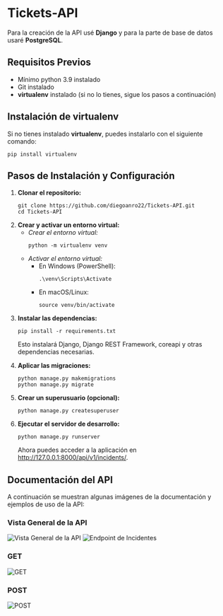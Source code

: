 <!DOCTYPE html>
<html lang="es">
<body>
  <h1>Tickets-API</h1>
  <p>Para la creación de la API usé <strong>Django</strong> y para la parte de base de datos usaré <strong>PostgreSQL</strong>.</p>

  <h2>Requisitos Previos</h2>
  <ul>
    <li>Mínimo python 3.9 instalado</li>
    <li>Git instalado</li>
    <li><strong>virtualenv</strong> instalado (si no lo tienes, sigue los pasos a continuación)</li>
  </ul>

  <h2>Instalación de virtualenv</h2>
  <p>Si no tienes instalado <strong>virtualenv</strong>, puedes instalarlo con el siguiente comando:</p>
  <pre><code>pip install virtualenv</code></pre>

  <h2>Pasos de Instalación y Configuración</h2>
  <ol>
    <li>
      <strong>Clonar el repositorio:</strong>
      <pre><code>git clone https://github.com/diegoanro22/Tickets-API.git
cd Tickets-API</code></pre>
    </li>
    <li>
      <strong>Crear y activar un entorno virtual:</strong>
      <ul>
        <li>
          <em>Crear el entorno virtual:</em>
          <pre><code>python -m virtualenv venv</code></pre>
        </li>
        <li>
          <em>Activar el entorno virtual:</em>
          <ul>
            <li>
              En Windows (PowerShell):
              <pre><code>.\venv\Scripts\Activate</code></pre>
            </li>
            <li>
              En macOS/Linux:
              <pre><code>source venv/bin/activate</code></pre>
            </li>
          </ul>
        </li>
      </ul>
    </li>
    <li>
      <strong>Instalar las dependencias:</strong>
      <pre><code>pip install -r requirements.txt</code></pre>
      <p>Esto instalará Django, Django REST Framework, coreapi y otras dependencias necesarias.</p>
    </li>
    <li>
      <strong>Aplicar las migraciones:</strong>
      <pre><code>python manage.py makemigrations
python manage.py migrate</code></pre>
    </li>
    <li>
      <strong>Crear un superusuario (opcional):</strong>
      <pre><code>python manage.py createsuperuser</code></pre>
    </li>
    <li>
      <strong>Ejecutar el servidor de desarrollo:</strong>
      <pre><code>python manage.py runserver</code></pre>
      <p>Ahora puedes acceder a la aplicación en <a href="http://127.0.0.1:8000/api/v1/incidents/" target="_blank">http://127.0.0.1:8000/api/v1/incidents/</a>.</p>
    </li>
  </ol>

  <h2>Documentación del API</h2>
  <p>A continuación se muestran algunas imágenes de la documentación y ejemplos de uso de la API:</p>
  
  <h3>Vista General de la API</h3>
  <img src="https://github.com/user-attachments/assets/52fa91e0-2302-4243-bb21-c9df9c5b19c2" alt="Vista General de la API" style="max-width:50%; height:auto;">

  <img src="https://github.com/user-attachments/assets/82e1cfec-3d4a-4e3b-98f0-d36e7d9ff5b3" alt="Endpoint de Incidentes" style="max-width:50%; height:auto;">
  
  <h3>GET</h3>
  <img src="https://github.com/user-attachments/assets/5f56aa32-9a44-4beb-a275-ee66ace1fc8d" alt="GET" style="max-width:50%; height:auto;">
  
 <h3>POST</h3>
  <img src="https://github.com/user-attachments/assets/eb692760-e223-47d3-aef1-38358477d302" alt="POST" style="max-width:50%; height:auto;">

</body>
</html>

